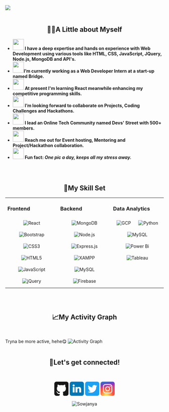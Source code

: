 <img src="intro.gif" />
<br>
<br>
<p align='center'><h2 align='center'>👩‍💻A Little about Myself<br></h3>
	 <ul><strong>
	<li><img src="https://css-tricks.com/wp-content/uploads/2015/03/flickity.gif" height=35 width=35> I have a deep expertise and hands on experience with Web Development using various tools like HTML, CSS, JavaScript, JQuery, Node.js, MongoDB and API's.</li>
	<li><img src="https://media.tenor.com/images/e3b526d8c4a8fa8ce985a1475a2052c1/tenor.gif" height=35 width=35><span>I’m currently working as a Web Developer Intern at a start-up named Bridge.</span></li>
	<li><img src="https://media.tenor.com/images/f38e928f2a6c074324a48bf161603271/tenor.gif" height=35 width=35> <span>At present I'm learning React meanwhile enhancing my competitive programming skills.</span></li>
	<li><img src="https://media.tenor.com/images/798da9f756994c9adc0444c214801e3e/tenor.gif" height=35 width=35><span> I’m looking forward to collaborate on Projects, Coding Challenges and Hackathons.</span></li>
	<li><img src="https://c.tenor.com/KKrn7yg0iXAAAAAj/joe-biden-biden.gif" height=35 width=35><span> I lead an Online Tech Community named Devs' Street with 500+ members.</span></li>
	<li><img src="https://media.tenor.com/images/dcf6ddd99688a8d3228580881953fc09/tenor.gif" height=35 width=35><span> Reach me out for Event hosting, Mentoring and Project/Hackathon collaboration.</span></li>
	<li><span><img src="https://c.tenor.com/ik-NNXKi_0sAAAAj/took-selfies-selfie-hand.gif" height=35 width=35> Fun fact: <em>One pic a day, keeps all my stress away.</em></span></li>
</strong></ul>
<br>
<br>
<h2 align='center'>🦾My Skill Set </h2>

<table><tr><td valign="top" width="33%">



### Frontend  
<div align="center">  
<img style="margin: 10px" src="https://profilinator.rishav.dev/skills-assets/react-original-wordmark.svg" alt="React" height="50" />  
<img style="margin: 10px" src="https://profilinator.rishav.dev/skills-assets/bootstrap-plain.svg" alt="Bootstrap" height="50" />  
<img style="margin: 10px" src="https://profilinator.rishav.dev/skills-assets/css3-original-wordmark.svg" alt="CSS3" height="50" />  
<img style="margin: 10px" src="https://profilinator.rishav.dev/skills-assets/html5-original-wordmark.svg" alt="HTML5" height="50" />  
<img style="margin: 10px" src="https://profilinator.rishav.dev/skills-assets/javascript-original.svg" alt="JavaScript" height="50" />  
<img style="margin: 10px" src="https://profilinator.rishav.dev/skills-assets/jquery.png" alt="jQuery" height="50" />  
</div>

</td><td valign="top" width="33%">



### Backend  
<div align="center">  
<img style="margin: 10px" src="https://profilinator.rishav.dev/skills-assets/mongodb-original-wordmark.svg" alt="MongoDB" height="50" />  
<img style="margin: 10px" src="https://profilinator.rishav.dev/skills-assets/nodejs-original-wordmark.svg" alt="Node.js" height="50" />  
<img style="margin: 10px" src="https://profilinator.rishav.dev/skills-assets/express-original-wordmark.svg" alt="Express.js" height="50" />  
<img style="margin: 10px" src="https://profilinator.rishav.dev/skills-assets/xampp.png" alt="XAMPP" height="50" />  
<img style="margin: 10px" src="https://profilinator.rishav.dev/skills-assets/mysql-original-wordmark.svg" alt="MySQL" height="50" />  
<img style="margin: 10px" src="https://profilinator.rishav.dev/skills-assets/firebase.png" alt="Firebase" height="50" />  
</div>

</td><td valign="top" width="33%">



### Data Analytics  
<div align="center">  
<img style="margin: 10px" src="https://profilinator.rishav.dev/skills-assets/google_cloud-icon.svg" alt="GCP" height="50" />  
<img style="margin: 10px" src="https://profilinator.rishav.dev/skills-assets/python-original.svg" alt="Python" height="50" />  
<img style="margin: 10px" src="https://profilinator.rishav.dev/skills-assets/mysql-original-wordmark.svg" alt="MySQL" height="50" />  
<img style="margin: 10px" src="https://profilinator.rishav.dev/skills-assets/powerbi.png" alt="Power Bi" height="50" />  
<img style="margin: 10px" src="https://profilinator.rishav.dev/skills-assets/tableau.svg" alt="Tableau" height="50" />  
</div>

</td></tr></table>  

<br/>  
<br>
<h2 align=center>📈My Activity Graph</h2> <br>
<p>Tryna be more active, hehe😋
<img src="https://activity-graph.herokuapp.com/graph?username=sowjanya-105&theme=rogue" alt="Activity Graph">
<br>
<br>
<h2 align=center> 🤝Let's get connected!</h2> <br>

<p align = 'center'>
<a href = https://github.com/sowjanya-105 target='blank'> <img src=https://github.com/edent/SuperTinyIcons/blob/master/images/svg/github.svg height='45' weight='45'/></a>
<a href = https://www.linkedin.com/in/sowjanya-r-/ target='blank'> <img src=https://github.com/edent/SuperTinyIcons/blob/master/images/svg/linkedin.svg height='45' weight='45'/></a> 
<a href = https://twitter.com/sowjanya-105 target='blank'> <img src=https://github.com/edent/SuperTinyIcons/blob/master/images/svg/twitter.svg height='45' weight='45'/></a>
<a href = https://instagram.com/sowjanya_105 target='blank'> <img src=https://github.com/edent/SuperTinyIcons/blob/master/images/svg/instagram.svg height='45' weight='45'/></a>
</a>
<p align="center"> <img src="https://komarev.com/ghpvc/?username=sowjanya-105" alt="Sowjanya" /> </p>


